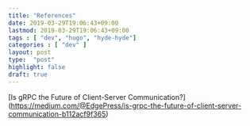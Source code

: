 ```yaml
---
title: "References"
date: 2019-03-29T19:06:43+09:00
lastmod: 2019-03-29T19:06:43+09:00
tags : [ "dev", "hugo", "hyde-hyde"]
categories : [ "dev" ]
layout: post
type:  "post"
highlight: false
draft: true
---
```


[Is gRPC the Future of Client-Server Communication?] (https://medium.com/@EdgePress/is-grpc-the-future-of-client-server-communication-b112acf9f365)